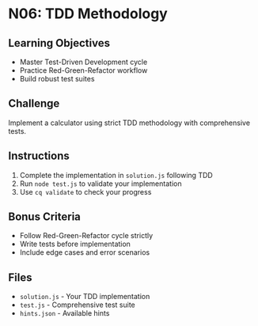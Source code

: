 # N06: TDD Methodology

## Learning Objectives
- Master Test-Driven Development cycle
- Practice Red-Green-Refactor workflow
- Build robust test suites

## Challenge
Implement a calculator using strict TDD methodology with comprehensive tests.

## Instructions
1. Complete the implementation in `solution.js` following TDD
2. Run `node test.js` to validate your implementation
3. Use `cq validate` to check your progress

## Bonus Criteria
- Follow Red-Green-Refactor cycle strictly
- Write tests before implementation
- Include edge cases and error scenarios

## Files
- `solution.js` - Your TDD implementation
- `test.js` - Comprehensive test suite
- `hints.json` - Available hints